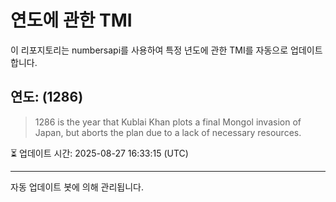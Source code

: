 
# 연도에 관한 TMI

이 리포지토리는 numbersapi를 사용하여 특정 년도에 관한 TMI를 자동으로 업데이트합니다.

## 연도: (1286)
> 1286 is the year that Kublai Khan plots a final Mongol invasion of Japan, but aborts the plan due to a lack of necessary resources.

⏳ 업데이트 시간: 2025-08-27 16:33:15 (UTC)

---
자동 업데이트 봇에 의해 관리됩니다.
